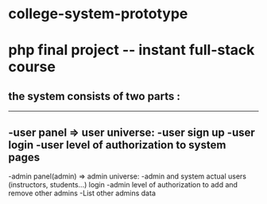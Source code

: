 # college-system-prototype
php final project -- instant full-stack course
=============================================
## the system consists of two parts :
---------------------------------------------
-user panel => user universe:
    -user sign up
    -user login
    -user level of authorization to system pages
----------------------------------------------
-admin panel(admin) => admin universe:
    -admin and system actual users (instructors, students...) login
    -admin level of authorization to add and remove other admins
    -List other admins data
